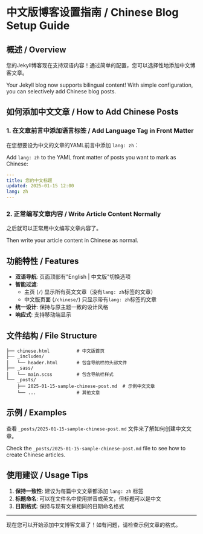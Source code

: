 # 中文版博客设置指南 / Chinese Blog Setup Guide

## 概述 / Overview

您的Jekyll博客现在支持双语内容！通过简单的配置，您可以选择性地添加中文博客文章。

Your Jekyll blog now supports bilingual content! With simple configuration, you can selectively add Chinese blog posts.

## 如何添加中文文章 / How to Add Chinese Posts

### 1. 在文章前言中添加语言标签 / Add Language Tag in Front Matter

在您想要设为中文的文章的YAML前言中添加 `lang: zh`：

Add `lang: zh` to the YAML front matter of posts you want to mark as Chinese:

```yaml
---
title: 您的中文标题
updated: 2025-01-15 12:00
lang: zh
---
```

### 2. 正常编写文章内容 / Write Article Content Normally

之后就可以正常用中文编写文章内容了。

Then write your article content in Chinese as normal.

## 功能特性 / Features

- **双语导航**: 页面顶部有"English | 中文版"切换选项
- **智能过滤**: 
  - 主页 (`/`) 显示所有英文文章（没有`lang: zh`标签的文章）
  - 中文版页面 (`/chinese/`) 只显示带有`lang: zh`标签的文章
- **统一设计**: 保持与原主题一致的设计风格
- **响应式**: 支持移动端显示

## 文件结构 / File Structure

```
├── chinese.html          # 中文版首页
├── _includes/
│   └── header.html       # 包含导航栏的头部文件
├── _sass/
│   └── main.scss         # 包含导航栏样式
└── _posts/
    ├── 2025-01-15-sample-chinese-post.md  # 示例中文文章
    └── ...               # 其他文章
```

## 示例 / Examples

查看 `_posts/2025-01-15-sample-chinese-post.md` 文件来了解如何创建中文文章。

Check the `_posts/2025-01-15-sample-chinese-post.md` file to see how to create Chinese articles.

## 使用建议 / Usage Tips

1. **保持一致性**: 建议为每篇中文文章都添加 `lang: zh` 标签
2. **标题命名**: 可以在文件名中使用拼音或英文，但标题可以是中文
3. **日期格式**: 保持与现有文章相同的日期命名格式

---

现在您可以开始添加中文博客文章了！如有问题，请检查示例文章的格式。
